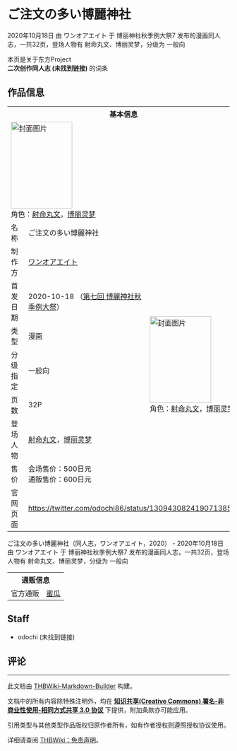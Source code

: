 # ご注文の多い博麗神社

<!-- source html: G:\repos\THBWiki-Markdown-Builder\THBWikiMarkdown\Temp\main\4\44\ns0%3A%E3%81%94%E6%B3%A8%E6%96%87%E3%81%AE%E5%A4%9A%E3%81%84%E5%8D%9A%E9%BA%97%E7%A5%9E%E7%A4%BE.html -->

2020年10月18日 由 ワンオアエイト 于 博丽神社秋季例大祭7 发布的漫画同人志，一共32页，登场人物有 射命丸文、博丽灵梦，分级为 一般向

本页是关于东方Project  
 **二次创作同人志 (未找到链接)** 的词条
## 作品信息

<table><tbody><tr><th colspan="3">基本信息</th></tr><tr><td class="cover-artwork-mobile" colspan="2"><a href="./文件-ご注文の多い博麗神社封面.jpg.md" class="image" title="封面图片"><img alt="封面图片" src="https://upload.thwiki.cc/thumb/6/6a/%E3%81%94%E6%B3%A8%E6%96%87%E3%81%AE%E5%A4%9A%E3%81%84%E5%8D%9A%E9%BA%97%E7%A5%9E%E7%A4%BE%E5%B0%81%E9%9D%A2.jpg/139px-%E3%81%94%E6%B3%A8%E6%96%87%E3%81%AE%E5%A4%9A%E3%81%84%E5%8D%9A%E9%BA%97%E7%A5%9E%E7%A4%BE%E5%B0%81%E9%9D%A2.jpg" decoding="async" loading="lazy" width="139" height="196" srcset="https://upload.thwiki.cc/thumb/6/6a/%E3%81%94%E6%B3%A8%E6%96%87%E3%81%AE%E5%A4%9A%E3%81%84%E5%8D%9A%E9%BA%97%E7%A5%9E%E7%A4%BE%E5%B0%81%E9%9D%A2.jpg/208px-%E3%81%94%E6%B3%A8%E6%96%87%E3%81%AE%E5%A4%9A%E3%81%84%E5%8D%9A%E9%BA%97%E7%A5%9E%E7%A4%BE%E5%B0%81%E9%9D%A2.jpg 1.5x, https://upload.thwiki.cc/thumb/6/6a/%E3%81%94%E6%B3%A8%E6%96%87%E3%81%AE%E5%A4%9A%E3%81%84%E5%8D%9A%E9%BA%97%E7%A5%9E%E7%A4%BE%E5%B0%81%E9%9D%A2.jpg/277px-%E3%81%94%E6%B3%A8%E6%96%87%E3%81%AE%E5%A4%9A%E3%81%84%E5%8D%9A%E9%BA%97%E7%A5%9E%E7%A4%BE%E5%B0%81%E9%9D%A2.jpg 2x" data-file-width="2508" data-file-height="3541"></a><div class="cover-char">角色：<a href="./射命丸文.md" title="射命丸文">射命丸文</a>，<a href="./博丽灵梦.md" title="博丽灵梦">博丽灵梦</a></div></td>
</tr><tr><td class="label">名称</td><td colspan="2"> ご注文の多い博麗神社 </td></tr><tr><td class="label">制作方</td><td><a href="./ワンオアエイト.md" title="ワンオアエイト">ワンオアエイト</a></td><td class="cover-artwork" rowspan="7" style="min-width:196px;"><a href="./文件-ご注文の多い博麗神社封面.jpg.md" class="image" title="封面图片"><img alt="封面图片" src="https://upload.thwiki.cc/thumb/6/6a/%E3%81%94%E6%B3%A8%E6%96%87%E3%81%AE%E5%A4%9A%E3%81%84%E5%8D%9A%E9%BA%97%E7%A5%9E%E7%A4%BE%E5%B0%81%E9%9D%A2.jpg/139px-%E3%81%94%E6%B3%A8%E6%96%87%E3%81%AE%E5%A4%9A%E3%81%84%E5%8D%9A%E9%BA%97%E7%A5%9E%E7%A4%BE%E5%B0%81%E9%9D%A2.jpg" decoding="async" loading="lazy" width="139" height="196" srcset="https://upload.thwiki.cc/thumb/6/6a/%E3%81%94%E6%B3%A8%E6%96%87%E3%81%AE%E5%A4%9A%E3%81%84%E5%8D%9A%E9%BA%97%E7%A5%9E%E7%A4%BE%E5%B0%81%E9%9D%A2.jpg/208px-%E3%81%94%E6%B3%A8%E6%96%87%E3%81%AE%E5%A4%9A%E3%81%84%E5%8D%9A%E9%BA%97%E7%A5%9E%E7%A4%BE%E5%B0%81%E9%9D%A2.jpg 1.5x, https://upload.thwiki.cc/thumb/6/6a/%E3%81%94%E6%B3%A8%E6%96%87%E3%81%AE%E5%A4%9A%E3%81%84%E5%8D%9A%E9%BA%97%E7%A5%9E%E7%A4%BE%E5%B0%81%E9%9D%A2.jpg/277px-%E3%81%94%E6%B3%A8%E6%96%87%E3%81%AE%E5%A4%9A%E3%81%84%E5%8D%9A%E9%BA%97%E7%A5%9E%E7%A4%BE%E5%B0%81%E9%9D%A2.jpg 2x" data-file-width="2508" data-file-height="3541"></a><div class="cover-char">角色：<a href="./射命丸文.md" title="射命丸文">射命丸文</a>，<a href="./博丽灵梦.md" title="博丽灵梦">博丽灵梦</a></div></td>
</tr><tr><td class="label">首发日期</td><td>2020-10-18&#160;（<a href="/展会作品列表?e=%E5%8D%9A%E4%B8%BD%E7%A5%9E%E7%A4%BE%E7%A7%8B%E5%AD%A3%E4%BE%8B%E5%A4%A7%E7%A5%AD%237">第七回 博麗神社秋季例大祭</a>）</td></tr><tr><td class="label">类型</td><td>漫画</td></tr><tr><td class="label">分级指定</td><td>一般向</td></tr><tr><td class="label">页数</td><td>32P</td></tr><tr><td class="label">登场人物</td><td><a href="./射命丸文.md" title="射命丸文">射命丸文</a>，<a href="./博丽灵梦.md" title="博丽灵梦">博丽灵梦</a></td></tr><tr><td class="label">售价</td><td>会场售价：500日元<br>通贩售价：600日元</td></tr>
<tr><td class="label">官网页面</td><td colspan="2"><a rel="nofollow" class="external free" href="https://twitter.com/odochi86/status/1309430824190713856">https://twitter.com/odochi86/status/1309430824190713856</a></td></tr></tbody></table>

ご注文の多い博麗神社（同人志，ワンオアエイト，2020） - 2020年10月18日 由 ワンオアエイト 于 博丽神社秋季例大祭7 发布的漫画同人志，一共32页，登场人物有 射命丸文、博丽灵梦，分级为 一般向

<table><tbody><tr><th colspan="3">通贩信息</th></tr><tr><td class="label">官方通贩</td><td colspan="2"><a rel="nofollow" class="external text" href="https://www.melonbooks.co.jp/detail/detail.php?product_id=742387">蜜瓜</a></td></tr></tbody></table>


## Staff
- odochi (未找到链接)

## 评论




---

此文档由 [THBWiki-Markdown-Builder](https://github.com/Delsin-Yu/THBWiki-Markdown-Builder) 构建。

文档中的所有内容除特殊注明外，均在 [**知识共享(Creative Commons) 署名-非商业性使用-相同方式共享 3.0 协议**](https://creativecommons.org/licenses/by-sa/3.0/deed.zh-hans) 下提供，附加条款亦可能应用。

引用类型与其他类型作品版权归原作者所有，如有作者授权则遵照授权协议使用。

详细请查阅 [THBWiki：免责声明](https://thbwiki.cc/THBWiki:%E5%85%8D%E8%B4%A3%E5%A3%B0%E6%98%8E)。

